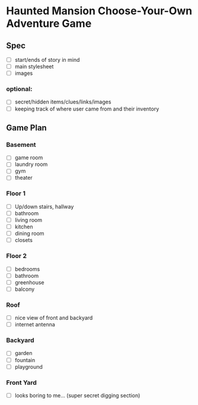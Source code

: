 # Haunted Mansion Choose-Your-Own Adventure Game
## Spec
- [ ] start/ends of story in mind
- [ ] main stylesheet
- [ ] images
### optional:
- [ ] secret/hidden items/clues/links/images
- [ ] keeping track of where user came from and their inventory
## Game Plan
### Basement
- [ ] game room
- [ ] laundry room
- [ ] gym
- [ ] theater
### Floor 1
- [ ] Up/down stairs, hallway
- [ ] bathroom
- [ ] living room
- [ ] kitchen
- [ ] dining room
- [ ] closets
### Floor 2
- [ ] bedrooms
- [ ] bathroom
- [ ] greenhouse
- [ ] balcony
### Roof
- [ ] nice view of front and backyard
- [ ] internet antenna
### Backyard
- [ ] garden
- [ ] fountain
- [ ] playground
### Front Yard
- [ ] looks boring to me... (super secret digging section)